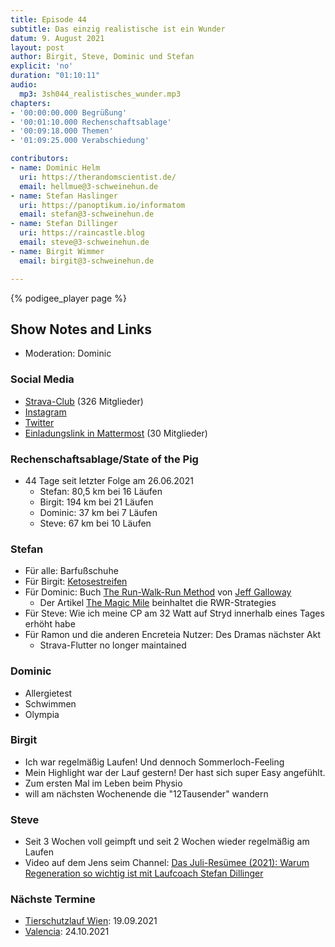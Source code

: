 ```yaml
---
title: Episode 44
subtitle: Das einzig realistische ist ein Wunder
datum: 9. August 2021
layout: post
author: Birgit, Steve, Dominic und Stefan
explicit: 'no'
duration: "01:10:11"
audio:
  mp3: 3sh044_realistisches_wunder.mp3
chapters:
- '00:00:00.000 Begrüßung'
- '00:01:10.000 Rechenschaftsablage'
- '00:09:18.000 Themen'
- '01:09:25.000 Verabschiedung'

contributors:
- name: Dominic Helm
  uri: https://therandomscientist.de/
  email: hellmue@3-schweinehun.de
- name: Stefan Haslinger
  uri: https://panoptikum.io/informatom
  email: stefan@3-schweinehun.de
- name: Stefan Dillinger
  uri: https://raincastle.blog
  email: steve@3-schweinehun.de
- name: Birgit Wimmer
  email: birgit@3-schweinehun.de

---
```


{% podigee_player page %}

## Show Notes and Links

* Moderation: Dominic

### Social Media

* [Strava-Club](https://www.strava.com/clubs/3schweinehunde) (326 Mitglieder)
* [Instagram](https://www.instagram.com/3_schweinehunde/)
* [Twitter](https://twitter.com/3schweinehunde)
* [Einladungslink in Mattermost](https://mattermost.informatom.com/signup_user_complete/?id=pniz51hpoiyqumcdeu11463o8h) (30 Mitglieder)

### Rechenschaftsablage/State of the Pig

* 44 Tage seit letzter Folge am 26.06.2021
  * Stefan: 80,5 km bei 16 Läufen
  * Birgit: 194 km bei 21 Läufen
  * Dominic: 37 km bei 7 Läufen
  * Steve: 67 km bei 10 Läufen

### Stefan

* Für alle: Barfußschuhe
* Für Birgit: [Ketosestreifen](https://amzn.to/3jHaJy6)
* Für Dominic: Buch [The Run-Walk-Run Method](https://amzn.to/2XbsKNE) von [Jeff Galloway](http://www.jeffgalloway.com/)
  * Der Artikel [The Magic Mile](http://www.jeffgalloway.com/training/magic-mile/) beinhaltet die RWR-Strategies
* Für Steve: Wie ich meine CP am 32 Watt auf Stryd innerhalb eines Tages erhöht habe
* Für Ramon und die anderen Encreteia Nutzer: Des Dramas nächster Akt
  * Strava-Flutter no longer maintained

### Dominic

* Allergietest
* Schwimmen
* Olympia

### Birgit

* Ich war regelmäßig Laufen! Und dennoch Sommerloch-Feeling
* Mein Highlight war der Lauf gestern! Der hast sich super Easy angefühlt.
* Zum ersten Mal im Leben beim Physio
* will am nächsten Wochenende die "12Tausender" wandern

### Steve

* Seit 3 Wochen voll geimpft und seit 2 Wochen wieder regelmäßig am Laufen
* Video auf dem Jens seim Channel: [Das Juli-Resümee (2021): Warum Regeneration so wichtig ist mit Laufcoach Stefan Dillinger](https://www.youtube.com/watch?v=BVPHyW8vneI)

### Nächste Termine

* [Tierschutzlauf Wien](https://www.tierschutzlauf.at): 19.09.2021
* [Valencia](https://www.valenciaciudaddelrunning.com): 24.10.2021
